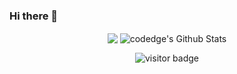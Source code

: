 ### Hi there 👋
<p align="center">
<img align="center" src="https://github-readme-stats.vercel.app/api/top-langs/?username=codedge&hide_langs_below=1&theme=default&line_height=27&layout=compact" />
<img align="center" src="https://github-readme-stats.vercel.app/api?username=codedge&show_icons=true&count_private=true&include_all_commits=true&line_height=21" alt="codedge's Github Stats" />
 </p>
 
<p  align="center">
<img src="https://visitor-badge.laobi.icu/badge?page_id=codedge.codedge" alt="visitor badge"/>       
</p>
